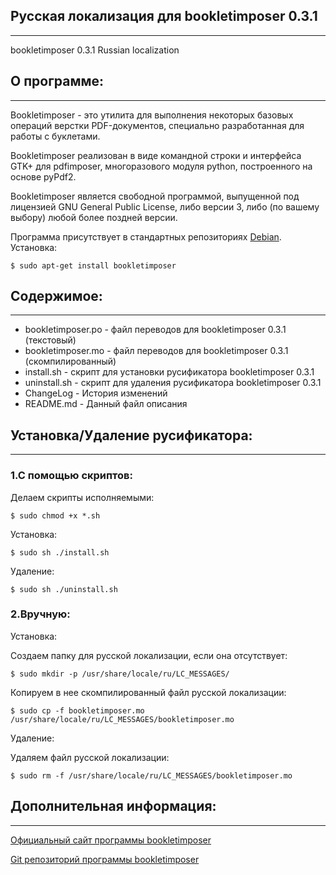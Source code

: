 ## Русская локализация для bookletimposer 0.3.1
-----------------------------------------------
bookletimposer 0.3.1 Russian localization

## О программе:
---------------

Bookletimposer - это утилита для выполнения некоторых базовых операций верстки PDF-документов, специально разработанная для работы с буклетами.

Bookletimposer реализован в виде командной строки и интерфейса GTK+ для pdfimposer, многоразового модуля python, построенного на основе pyPdf2.

Bookletimposer является свободной программой, выпущенной под лицензией GNU General Public License, либо версии 3, либо (по вашему выбору) любой более поздней версии.

Программа присутствует в стандартных репозиториях [Debian](https://packages.debian.org/search?keywords=bookletimposer). Установка:
```
$ sudo apt-get install bookletimposer
```

## Содержимое:
--------------

* bookletimposer.po - файл переводов для bookletimposer 0.3.1 (текстовый)
* bookletimposer.mo - файл переводов для bookletimposer 0.3.1 (скомпилированный)
* install.sh - скрипт для установки русификатора bookletimposer 0.3.1
* uninstall.sh - скрипт для удаления русификатора bookletimposer 0.3.1
* ChangeLog - История изменений
* README.md - Данный файл описания

## Установка/Удаление русификатора:
-----------------------------------

### 1.С помощью скриптов:

Делаем скрипты исполняемыми:
```
$ sudo chmod +x *.sh
```

Установка:
```
$ sudo sh ./install.sh
```

Удаление:
```
$ sudo sh ./uninstall.sh
```

### 2.Вручную:

Установка:

Создаем папку для русской локализации, если она отсутствует:
```
$ sudo mkdir -p /usr/share/locale/ru/LC_MESSAGES/
```

Копируем в нее скомпилированный файл русской локализации:
```
$ sudo cp -f bookletimposer.mo /usr/share/locale/ru/LC_MESSAGES/bookletimposer.mo
```

Удаление:

Удаляем файл русской локализации:
```
$ sudo rm -f /usr/share/locale/ru/LC_MESSAGES/bookletimposer.mo
```

## Дополнительная информация:
-----------------------------

[Официальный сайт программы bookletimposer](http://kjo.herbesfolles.org/bookletimposer/)

[Git репозиторий программы bookletimposer](https://git.codecoop.org/kjo/bookletimposer)


